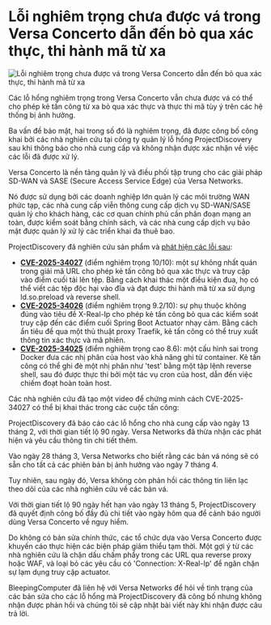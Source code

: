 # Lỗi nghiêm trọng chưa được vá trong Versa Concerto dẫn đến bỏ qua xác thực, thi hành mã từ xa

![Lỗi nghiêm trọng chưa được vá trong Versa Concerto dẫn đến bỏ qua xác thực, thi hành mã từ xa](https://www.bleepstatic.com/content/hl-images/2023/12/18/warning.jpg)

Các lỗ hổng nghiêm trọng trong Versa Concerto vẫn chưa được vá có thể cho phép kẻ tấn công từ xa bỏ qua xác thực và thực thi mã tùy ý trên các hệ thống bị ảnh hưởng.

Ba vấn đề bảo mật, hai trong số đó là nghiêm trọng, đã được công bố công khai bởi các nhà nghiên cứu tại công ty quản lý lỗ hổng ProjectDiscovery sau khi thông báo cho nhà cung cấp và không nhận được xác nhận về việc các lỗi đã được xử lý.

Versa Concerto là nền tảng quản lý và điều phối tập trung cho các giải pháp SD-WAN và SASE (Secure Access Service Edge) của Versa Networks.

Nó được sử dụng bởi các doanh nghiệp lớn quản lý các môi trường WAN phức tạp, các nhà cung cấp viễn thông cung cấp dịch vụ SD-WAN/SASE quản lý cho khách hàng, các cơ quan chính phủ cần phân đoạn mạng an toàn, được kiểm soát bằng chính sách, và các nhà cung cấp dịch vụ bảo mật được quản lý xử lý các triển khai đa thuê bao.

ProjectDiscovery đã nghiên cứu sản phẩm và [phát hiện các lỗi sau](https://projectdiscovery.io/blog/versa-concerto-authentication-bypass-rce):

* [**CVE-2025-34027**](https://nvd.nist.gov/vuln/detail/CVE-2025-34027) (điểm nghiêm trọng 10/10): một sự không nhất quán trong giải mã URL cho phép kẻ tấn công bỏ qua xác thực và truy cập vào điểm cuối tải lên tệp. Bằng cách khai thác một điều kiện đua, họ có thể viết các tệp độc hại vào đĩa và đạt được thi hành mã từ xa sử dụng ld.so.preload và reverse shell.
* [**CVE-2025-34026**](https://nvd.nist.gov/vuln/detail/CVE-2025-34026) (điểm nghiêm trọng 9.2/10): sự phụ thuộc không đúng vào tiêu đề X-Real-Ip cho phép kẻ tấn công bỏ qua các kiểm soát truy cập đến các điểm cuối Spring Boot Actuator nhạy cảm. Bằng cách ẩn tiêu đề qua một thủ thuật proxy Traefik, kẻ tấn công có thể truy xuất thông tin xác thực và mã phiên.
* [**CVE-2025-34025**](https://nvd.nist.gov/vuln/detail/CVE-2025-34025) (điểm nghiêm trọng cao 8.6): một cấu hình sai trong Docker đưa các nhị phân của host vào khả năng ghi từ container. Kẻ tấn công có thể ghi đè một nhị phân như 'test' bằng một tập lệnh reverse shell, sau đó được thực thi bởi một tác vụ cron của host, dẫn đến việc chiếm đoạt hoàn toàn host.

Các nhà nghiên cứu đã tạo một video để chứng minh cách CVE-2025-34027 có thể bị khai thác trong các cuộc tấn công:

ProjectDiscovery đã báo cáo các lỗ hổng cho nhà cung cấp vào ngày 13 tháng 2, với thời gian tiết lộ 90 ngày. Versa Networks đã thừa nhận các phát hiện và yêu cầu thông tin chi tiết thêm.

Vào ngày 28 tháng 3, Versa Networks cho biết rằng các bản vá nóng sẽ có sẵn cho tất cả các phiên bản bị ảnh hưởng vào ngày 7 tháng 4.

Tuy nhiên, sau ngày đó, Versa không còn phản hồi các thông tin liên lạc theo dõi của các nhà nghiên cứu về các bản vá.

Với thời gian tiết lộ 90 ngày hết hạn vào ngày 13 tháng 5, ProjectDiscovery đã quyết định công bố đầy đủ chi tiết vào ngày hôm qua để cảnh báo người dùng Versa Concerto về nguy hiểm.

Do không có bản sửa chính thức, các tổ chức dựa vào Versa Concerto được khuyến cáo thực hiện các biện pháp giảm thiểu tạm thời. Một gợi ý từ các nhà nghiên cứu là chặn dấu chấm phẩy trong các URL qua reverse proxy hoặc WAF, và loại bỏ các yêu cầu có 'Connection: X-Real-Ip' để ngăn chặn sự lạm dụng truy cập actuator.

BleepingComputer đã liên hệ với Versa Networks để hỏi về tình trạng của các bản sửa cho các lỗ hổng mà ProjectDiscovery đã công bố nhưng không nhận được phản hồi và chúng tôi sẽ cập nhật bài viết này khi nhận được câu trả lời.